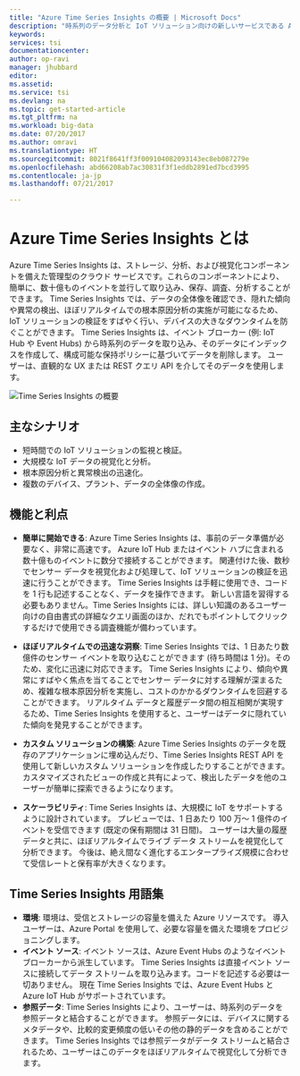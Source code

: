 ```yaml
---
title: "Azure Time Series Insights の概要 | Microsoft Docs"
description: "時系列のデータ分析と IoT ソリューション向けの新しいサービスである Azure Time Series Insight の概要"
keywords: 
services: tsi
documentationcenter: 
author: op-ravi
manager: jhubbard
editor: 
ms.assetid: 
ms.service: tsi
ms.devlang: na
ms.topic: get-started-article
ms.tgt_pltfrm: na
ms.workload: big-data
ms.date: 07/20/2017
ms.author: omravi
ms.translationtype: HT
ms.sourcegitcommit: 8021f8641ff3f009104082093143ec8eb087279e
ms.openlocfilehash: abd66208ab7ac30831f3f1eddb2891ed7bcd3995
ms.contentlocale: ja-jp
ms.lasthandoff: 07/21/2017

---
```


# <a name="what-is-azure-time-series-insights"></a>Azure Time Series Insights とは

Azure Time Series Insights は、ストレージ、分析、および視覚化コンポーネントを備えた管理型のクラウド サービスです。これらのコンポーネントにより、簡単に、数十億ものイベントを並行して取り込み、保存、調査、分析することができます。 Time Series Insights では、データの全体像を確認でき、隠れた傾向や異常の検出、ほぼリアルタイムでの根本原因分析の実施が可能になるため、IoT ソリューションの検証をすばやく行い、デバイスの大きなダウンタイムを防ぐことができます。 Time Series Insights は、イベント ブローカー (例: IoT Hub や Event Hubs) から時系列のデータを取り込み、そのデータにインデックスを作成して、構成可能な保持ポリシーに基づいてデータを削除します。 ユーザーは、直観的な UX または REST クエリ API を介してそのデータを使用します。

![Time Series Insights の概要](media/overview/time-series-insights-overview-flow.png)

## <a name="primary-scenarios"></a>主なシナリオ

* 短時間での IoT ソリューションの監視と検証。
* 大規模な IoT データの視覚化と分析。
* 根本原因分析と異常検出の迅速化。
* 複数のデバイス、プラント、データの全体像の作成。

## <a name="capabilities-and-benefits"></a>機能と利点

* **簡単に開始できる**: Azure Time Series Insights は、事前のデータ準備が必要なく、非常に高速です。 Azure IoT Hub またはイベント ハブに含まれる数十億ものイベントに数分で接続することができます。 関連付けた後、数秒でセンサー データを視覚化および処理して、IoT ソリューションの検証を迅速に行うことができます。 Time Series Insights は手軽に使用でき、コードを 1 行も記述することなく、データを操作できます。  新しい言語を習得する必要もありません。Time Series Insights には、詳しい知識のあるユーザー向けの自由書式の詳細なクエリ画面のほか、だれでもポイントしてクリックするだけで使用できる調査機能が備わっています。

* **ほぼリアルタイムでの迅速な洞察**: Time Series Insights では、1 日あたり数億件のセンサー イベントを取り込むことができます (待ち時間は 1 分)。そのため、変化に迅速に対応できます。 Time Series Insights により、傾向や異常にすばやく焦点を当てることでセンサー データに対する理解が深まるため、複雑な根本原因分析を実施し、コストのかかるダウンタイムを回避することができます。 リアルタイム データと履歴データ間の相互相関が実現するため、Time Series Insights を使用すると、ユーザーはデータに隠れていた傾向を発見することができます。

* **カスタム ソリューションの構築**: Azure Time Series Insights のデータを既存のアプリケーションに埋め込んだり、Time Series Insights REST API を使用して新しいカスタム ソリューションを作成したりすることができます。 カスタマイズされたビューの作成と共有によって、検出したデータを他のユーザーが簡単に探索できるようになります。

* **スケーラビリティ**: Time Series Insights は、大規模に IoT をサポートするように設計されています。 プレビューでは、1 日あたり 100 万～ 1 億件のイベントを受信できます (既定の保有期間は 31 日間)。 ユーザーは大量の履歴データと共に、ほぼリアルタイムでライブ データ ストリームを視覚化して分析できます。 今後は、絶え間なく進化するエンタープライズ規模に合わせて受信レートと保有率が大きくなります。

## <a name="time-series-insights-glossary"></a>Time Series Insights 用語集

* **環境**: 環境は、受信とストレージの容量を備えた Azure リソースです。  導入ユーザーは、Azure Portal を使用して、必要な容量を備えた環境をプロビジョニングします。
* **イベント ソース**: イベント ソースは、Azure Event Hubs のようなイベント ブローカーから派生しています。  Time Series Insights は直接イベント ソースに接続してデータ ストリームを取り込みます。コードを記述する必要は一切ありません。 現在 Time Series Insights では、Azure Event Hubs と Azure IoT Hub がサポートされています。
* **参照データ**: Time Series Insights により、ユーザーは、時系列のデータを参照データと結合することができます。  参照データには、デバイスに関するメタデータや、比較的変更頻度の低いその他の静的データを含めることができます。 Time Series Insights では参照データがデータ ストリームと結合されるため、ユーザーはこのデータをほぼリアルタイムで視覚化して分析できます。

